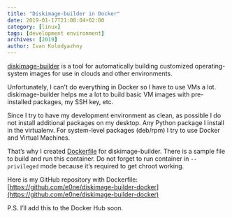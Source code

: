 ```yaml
---
title: "Diskimage-builder in Docker"
date: 2019-01-17T21:08:04+02:00
category: [linux]
tags: [development environment]
archives: [2019]
author: Ivan Kolodyazhny
---
```


[diskimage-builder](https://docs.openstack.org/diskimage-builder/latest/index.html)
is a tool for automatically building customized operating-system images for use
in clouds and other environments.

Unfortunately, I can't do everything in Docker so I have to use VMs a lot.
diskimage-builder helps me a lot to build basic VM images with pre-installed
packages, my SSH key, etc.

Since I try to have my development environment as clean, as possible I do not
install additional packages on my desktop. Any Python package I install in the
virtualenv. For system-level packages (deb/rpm) I try to use Docker and
Virtual Machines.

That’s why I created [Dockerfile](https://github.com/e0ne/diskimage-builder-docker)
for diskimage-builder. There is a sample file to build and run this container.
Do not forget to run container in `--privileged` mode because it’s required to
get chroot working.

Here is my GitHub repository with Dockerfile:
[https://github.com/e0ne/diskimage-builder-docker](https://github.com/e0ne/diskimage-builder-docker)


P.S. I’ll add this to the Docker Hub soon.
